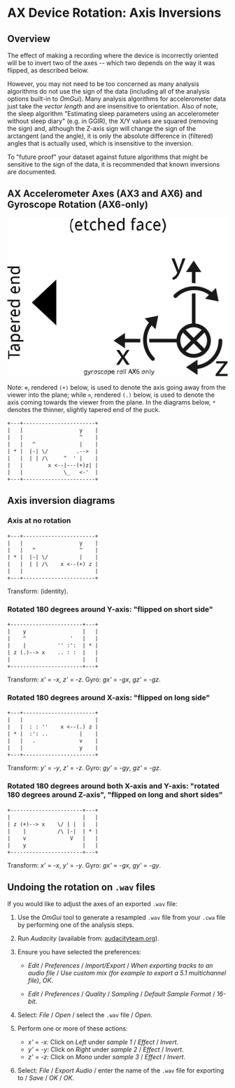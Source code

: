# AX Device Rotation: Axis Inversions

## Overview

The effect of making a recording where the device is incorrectly oriented will be to invert two of the axes -- which two depends on the way it was flipped, as described below.
 
However, you may not need to be too concerned as many analysis algorithms do not use the sign of the data (including all of the analysis options built-in to *OmGui*).  Many analysis algorithms for accelerometer data just take the *vector length* and are insensitive to orientation.  Also of note, the sleep algorithm "Estimating sleep parameters using an accelerometer without sleep diary" (e.g. in GGIR), the X/Y values are squared (removing the sign) and, although the Z-axis sign will change the sign of the arctangent (and the angle), it is only the absolute difference in (filtered) angles that is actually used, which is insensitive to the inversion. 

To "future proof" your dataset against future algorithms that might be sensitive to the sign of the data, it is recommended that known inversions are documented.


## AX Accelerometer Axes (AX3 and AX6) and Gyroscope Rotation (AX6-only)

![AX6 Axes](axes.svg)

Note: `⊗`, rendered `(+)` below, is used to denote the axis going away from the viewer into the plane; while `⊙`, rendered `(.)` below, is used to denote the axis coming towards the viewer from the plane.  In the diagrams below, `*` denotes the thinner, slightly tapered end of the puck.

```
+---+-----------------------+
|   |                  y    |
|   |                  ^    |
|   |   ^              |    |
| * |  |-| \/         .-->  |
|   |  | | /\     ^  ' |    |
|   |        x <--|---(+)z| |
|   |             \_   <-'  |
+---+-----------------------+
```


## Axis inversion diagrams

### Axis at no rotation

```
+---+-----------------------+
|   |                  y    |
|   |   ^              ^    |
| * |  |-| \/          |    |
|   |  | | /\    x <--(+) z |
|   |                       |
+---+-----------------------+
```

Transform: (identity).


### Rotated 180 degrees around Y-axis: "flipped on short side"

```
+-----------------------+---+
|    y                  |   |
|    ^              '   |   |
|    |          '' :':  | * |
| z (.)--> x    .. : :  |   |
|                       |   |
+-----------------------+---+
```

Transform: *x'* = -*x*, *z'* = -*z*.
Gyro: *gx'* = -*gx*, *gz'* = -*gz*.


### Rotated 180 degrees around X-axis: "flipped on long side"

```
+---+-----------------------+
|   |                       |
|   |  : : ''    x <--(.) z |
| * |  :': ..          |    |
|   |   .              v    |
|   |                  y    |
+---+-----------------------+
```

Transform: *y'* = -*y*, *z'* = -*z*.
Gyro: *gy'* = -*gy*, *gz'* = -*gz*.


### Rotated 180 degrees around both X-axis and Y-axis: "rotated 180 degrees around Z-axis", "flipped on long and short sides"

```
+-----------------------+---+
|                       |   |
| z (+)--> x    \/ | |  |   |
|    |          /\ |-|  | * |
|    v              V   |   |
|    y                  |   |
+-----------------------+---+
```

Transform: *x'* = -*x*, *y'* = -*y*.
Gyro: *gx'* = -*gx*, *gy'* = -*gy*.


## Undoing the rotation on `.wav` files

If you would like to adjust the axes of an exported `.wav` file:

1. Use the *OmGui* tool to generate a resampled `.wav` file from your `.cwa` file by performing one of the analysis steps. 

2. Run *Audacity* (available from: [audacityteam.org](https://www.audacityteam.org/)).

3. Ensure you have selected the preferences:

   * *Edit* / *Preferences* / *Import/Export* / *When exporting tracks to an audio file* / *Use custom mix (for example to export a 5.1 multichannel file)*, *OK*. 

   * *Edit* / *Preferences* / *Quality* / *Sampling* / *Default Sample Format* / *16-bit*. 

4. Select: *File* / *Open* / select the `.wav` file / *Open*. 

5. Perform one or more of these actions:

   * *x' = -x:* Click on *Left*  under *sample 1* / *Effect* / *Invert*.
   * *y' = -y:* Click on *Right* under *sample 2* / *Effect* / *Invert*.
   * *z' = -z:* Click on *Mono*  under *sample 3* / *Effect* / *Invert*.

6. Select: *File* / *Export Audio* / enter the name of the `.wav` file for exporting to / *Save* / *OK* / *OK*. 

<!--
7. Use *OmGui* tool to perform one of the analysis steps again, the inverted-axis `.wav` file will be used.  
-->
